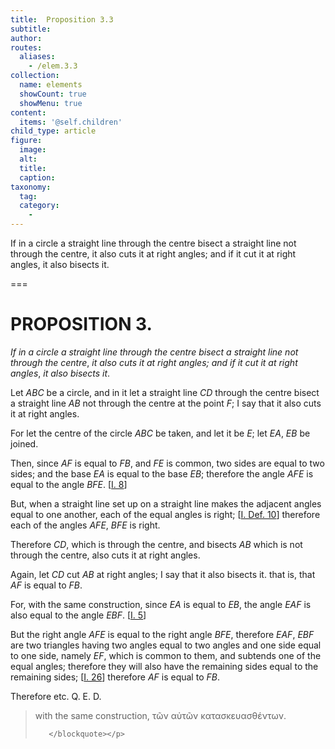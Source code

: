 ```yaml
---
title:  Proposition 3.3
subtitle: 
author:
routes:
  aliases:
    - /elem.3.3
collection:
  name: elements
  showCount: true
  showMenu: true
content:
  items: '@self.children'
child_type: article
figure:
  image:
  alt:
  title:
  caption:
taxonomy:
  tag:
  category:
    - 
---
```


<p><emph>If in a circle a straight line through the centre bisect a straight line not through the centre</emph>, <emph>it also cuts it at right angles; and if it cut it at right angles</emph>, <emph>it also bisects it</emph>. </p>

===

<h1>PROPOSITION 3.</h1>
<p><em>If in a circle a straight line through the centre bisect a straight line not through the centre</em>, <em>it also cuts it at right angles; and if it cut it at right angles</em>, <em>it also bisects it</em>. </p>

<p>Let <em>ABC</em> be a circle, and in it let a straight line <em>CD</em>
       <lb n="5"/>through the centre bisect a straight line <em>AB</em> not through the centre at the point <em>F</em>;  I say that it also cuts it at right angles. </p>

<p>For let the centre of the circle <em>ABC</em>
       <lb n="10"/>be taken, and let it be <em>E</em>; let <em>EA</em>, <em>EB</em> be joined. </p>

<p>Then, since <em>AF</em> is equal to <em>FB</em>, and <em>FE</em> is common, <span class="center">two sides are equal to two sides;</span>
       <lb n="15"/><span class="center">and the base <em>EA</em> is equal to the base <em>EB</em>; therefore the angle <em>AFE</em> is equal to the angle <em>BFE</em>. [<a href="/elem.1.8">I. 8</a>]</span>
      </p>

<p>But, when a straight line set up on a straight line makes the adjacent angles equal to one another, each of the equal angles is right; [<a href="/elem.1.def.10">I. Def. 10</a>] <lb n="20"/><span class="center">therefore each of the angles <em>AFE</em>, <em>BFE</em> is right.</span>
      </p>

<p>Therefore <em>CD</em>, which is through the centre, and bisects <em>AB</em> which is not through the centre, also cuts it at right angles. </p>

<p>Again, let <em>CD</em> cut <em>AB</em> at right angles; <lb n="25"/>I say that it also bisects it. that is, that <em>AF</em> is equal to <em>FB</em>. <pb n="11"/></p>

<p>For, with the same construction, <span class="center">since <em>EA</em> is equal to <em>EB</em>,</span> the angle <em>EAF</em> is also equal to the angle <em>EBF</em>. [<a href="/elem.1.5">I. 5</a>] </p>

<p>But the right angle <em>AFE</em> is equal to the right angle <em>BFE</em>, <lb n="30"/>therefore <em>EAF</em>, <em>EBF</em> are two triangles having two angles equal to two angles and one side equal to one side, namely <em>EF</em>, which is common to them, and subtends one of the equal angles; <span class="center">therefore they will also have the remaining sides equal to <lb n="35"/>the remaining sides; [<a href="/elem.1.26">I. 26</a>] therefore <em>AF</em> is equal to <em>FB</em>.</span>
      </p>

<p>Therefore etc. Q. E. D.
<blockquote n="26" class="crit" place="unspecified" anchored="yes">
        
<p>with the same construction, <foreign lang="greek">τῶν αὐτῶν κατασκευασθέντων</foreign>.</p>

       </blockquote></p>
